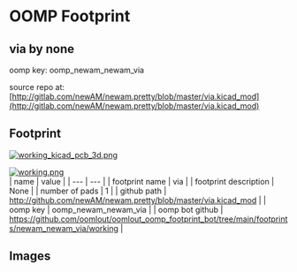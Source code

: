 # OOMP Footprint  
## via  by none  
  
oomp key: oomp_newam_newam_via  
  
source repo at: [http://gitlab.com/newAM/newam.pretty/blob/master/via.kicad_mod](http://gitlab.com/newAM/newam.pretty/blob/master/via.kicad_mod)  
## Footprint  
  
[![working_kicad_pcb_3d.png](working_kicad_pcb_3d_600.png)](working_kicad_pcb_3d.png)  
  
[![working.png](working_600.png)](working.png)  
| name | value | 
| --- | --- | 
| footprint name | via | 
| footprint description | None | 
| number of pads | 1 | 
| github path | http://github.com/newAM/newam.pretty/blob/master/via.kicad_mod | 
| oomp key | oomp_newam_newam_via | 
| oomp bot github | https://github.com/oomlout/oomlout_oomp_footprint_bot/tree/main/footprints/newam_newam_via/working | 
## Images  
